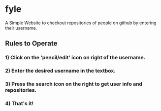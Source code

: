 # fyle

A Simple Website to checkout repositories of people on github by entering their username.

## Rules to Operate
### 1) Click on the 'pencil/edit' icon on right of the username.
### 2) Enter the desired username in the textbox.
### 3) Press the search icon on the right to get user info and repositories.
### 4) That's it!
